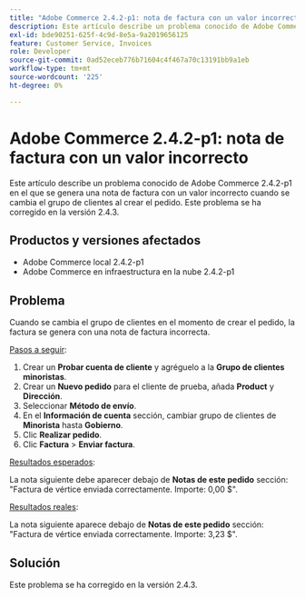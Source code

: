 ```yaml
---
title: "Adobe Commerce 2.4.2-p1: nota de factura con un valor incorrecto"
description: Este artículo describe un problema conocido de Adobe Commerce 2.4.2-p1 en el que se genera una nota de factura con un valor incorrecto cuando se cambia el grupo de clientes al crear el pedido. Este problema se ha corregido en la versión 2.4.3.
exl-id: bde90251-625f-4c9d-8e5a-9a2019656125
feature: Customer Service, Invoices
role: Developer
source-git-commit: 0ad52eceb776b71604c4f467a70c13191bb9a1eb
workflow-type: tm+mt
source-wordcount: '225'
ht-degree: 0%

---
```


# Adobe Commerce 2.4.2-p1: nota de factura con un valor incorrecto

Este artículo describe un problema conocido de Adobe Commerce 2.4.2-p1 en el que se genera una nota de factura con un valor incorrecto cuando se cambia el grupo de clientes al crear el pedido. Este problema se ha corregido en la versión 2.4.3.

## Productos y versiones afectados

* Adobe Commerce local 2.4.2-p1
* Adobe Commerce en infraestructura en la nube 2.4.2-p1

## Problema

Cuando se cambia el grupo de clientes en el momento de crear el pedido, la factura se genera con una nota de factura incorrecta.

<u>Pasos a seguir</u>:

1. Crear un **Probar cuenta de cliente** y agréguelo a la **Grupo de clientes minoristas**.
1. Crear un **Nuevo pedido** para el cliente de prueba, añada **Product** y **Dirección**.
1. Seleccionar **Método de envío**.
1. En el **Información de cuenta** sección, cambiar grupo de clientes de **Minorista** hasta **Gobierno**.
1. Clic **Realizar pedido**.
1. Clic **Factura** > **Enviar factura**.

<u>Resultados esperados</u>:

La nota siguiente debe aparecer debajo de **Notas de este pedido**  sección: &quot;Factura de vértice enviada correctamente. Importe: 0,00 $&quot;.

<u>Resultados reales</u>:

La nota siguiente aparece debajo de **Notas de este pedido** sección: &quot;Factura de vértice enviada correctamente. Importe: 3,23 $&quot;.

## Solución

Este problema se ha corregido en la versión 2.4.3.
